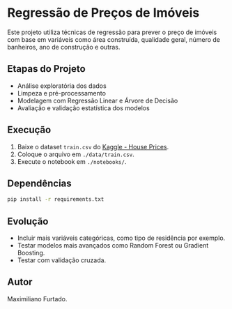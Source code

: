 # Regressão de Preços de Imóveis

Este projeto utiliza técnicas de regressão para prever o preço de imóveis com base em variáveis como área construída, qualidade geral, número de banheiros, ano de construção e outras.

## Etapas do Projeto

- Análise exploratória dos dados
- Limpeza e pré-processamento
- Modelagem com Regressão Linear e Árvore de Decisão
- Avaliação e validação estatística dos modelos

## Execução

1. Baixe o dataset `train.csv` do [Kaggle - House Prices](https://www.kaggle.com/competitions/house-prices-advanced-regression-techniques/data).
2. Coloque o arquivo em `./data/train.csv`.
3. Execute o notebook em `./notebooks/`.

## Dependências

```bash
pip install -r requirements.txt
```

## Evolução

- Incluir mais variáveis categóricas, como tipo de residência por exemplo.
- Testar modelos mais avançados como Random Forest ou Gradient Boosting.
- Testar com validação cruzada.

## Autor

Maximiliano Furtado.
